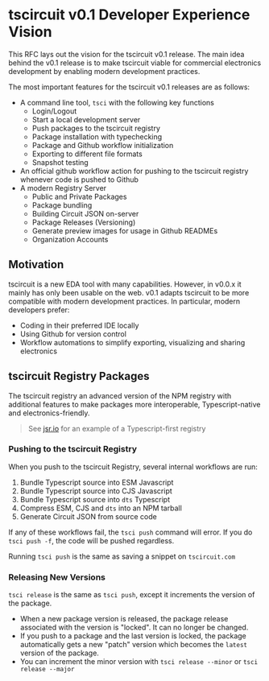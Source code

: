 # tscircuit v0.1 Developer Experience Vision

This RFC lays out the vision for the tscircuit v0.1 release. The main idea behind the
v0.1 release is to make tscircuit viable for commercial electronics development by
enabling modern development practices.

The most important features for the tscircuit v0.1 releases are as follows:

- A command line tool, `tsci` with the following key functions
  - Login/Logout
  - Start a local development server
  - Push packages to the tscircuit registry
  - Package installation with typechecking
  - Package and Github workflow initialization
  - Exporting to different file formats
  - Snapshot testing
- An official github workflow action for pushing to the tscircuit registry whenever
  code is pushed to Github
- A modern Registry Server
  - Public and Private Packages
  - Package bundling
  - Building Circuit JSON on-server
  - Package Releases (Versioning)
  - Generate preview images for usage in Github READMEs
  - Organization Accounts
 
## Motivation

tscircuit is a new EDA tool with many capabilities. However, in v0.0.x it mainly has
only been usable on the web. v0.1 adapts tscircuit to be more compatible with modern
development practices. In particular, modern developers prefer:

- Coding in their preferred IDE locally
- Using Github for version control
- Workflow automations to simplify exporting, visualizing and sharing electronics

## tscircuit Registry Packages

The tscircuit registry an advanced version of the NPM registry with additional
features to make packages more interoperable, Typescript-native and
electronics-friendly.

> See [jsr.io](https://jsr.io/) for an example of a Typescript-first registry

### Pushing to the tscircuit Registry

When you push to the tscircuit Registry, several internal workflows are run:

1. Bundle Typescript source into ESM Javascript
2. Bundle Typescript source into CJS Javascript
3. Bundle Typescript source into `dts` Typescript
4. Compress ESM, CJS and `dts` into an NPM tarball
5. Generate Circuit JSON from source code

If any of these workflows fail, the `tsci push` command will error. If you do
`tsci push -f`, the code will be pushed regardless.

Running `tsci push` is the same as saving a snippet on `tscircuit.com`

### Releasing New Versions

`tsci release` is the same as `tsci push`, except it increments the version of the
package.

- When a new package version is released, the package release associated with the
  version is "locked". It can no longer be changed.
- If you push to a package and the last version is locked, the package automatically
  gets a new "patch" version which becomes the `latest` version of the package.
- You can increment the minor version with `tsci release --minor` or `tsci release --major`



